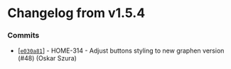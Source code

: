 # Changelog from v1.5.4
### Commits
* [[`e030a81`](http://github.com/smart-evolution/shpanel/commit/e030a816e28f050aadd3cd917efc5bcdbf874123)] - HOME-314 - Adjust buttons styling to new graphen version (#48) (Oskar Szura)